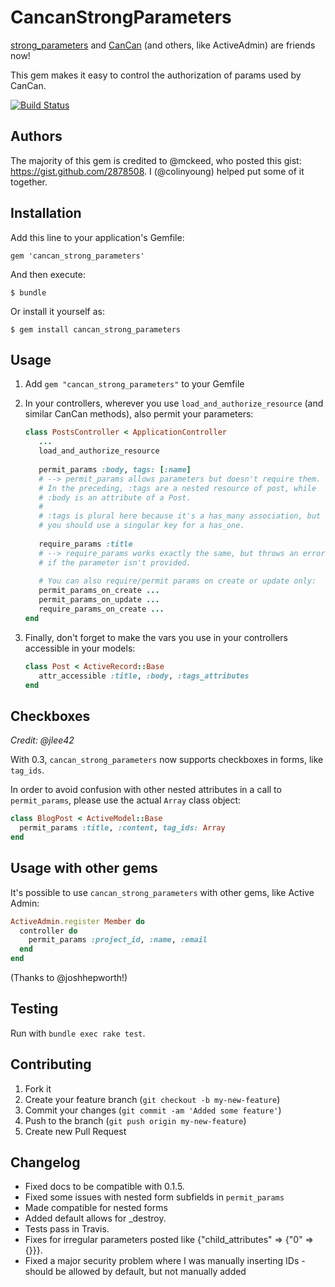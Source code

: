 # CancanStrongParameters

[strong_parameters](rails/strong_parameters) and [CanCan](ryanb/cancan) (and others, like ActiveAdmin) are friends now!

This gem makes it easy to control the authorization of params used by CanCan.

[![Build Status](https://secure.travis-ci.org/colinyoung/cancan_strong_parameters.png)](http://travis-ci.org/colinyoung/cancan_strong_parameters)

## Authors

The majority of this gem is credited to @mckeed, who posted this gist: https://gist.github.com/2878508. I (@colinyoung) helped put some of it together.

## Installation

Add this line to your application's Gemfile:

    gem 'cancan_strong_parameters'

And then execute:

    $ bundle

Or install it yourself as:

    $ gem install cancan_strong_parameters

## Usage

1. Add `gem "cancan_strong_parameters"` to your Gemfile
2. In your controllers, wherever you use `load_and_authorize_resource` (and similar CanCan methods), also permit your parameters:

   ```ruby
   class PostsController < ApplicationController
      ...
      load_and_authorize_resource
      
      permit_params :body, tags: [:name]
      # --> permit_params allows parameters but doesn't require them.
      # In the preceding, :tags are a nested resource of post, while
      # :body is an attribute of a Post.
      #
      # :tags is plural here because it's a has_many association, but
      # you should use a singular key for a has_one.
      
      require_params :title
      # --> require_params works exactly the same, but throws an error
      # if the parameter isn't provided.
      
      # You can also require/permit params on create or update only:
      permit_params_on_create ...
      permit_params_on_update ...
      require_params_on_create ...
   end
   ```
3. Finally, don't forget to make the vars you use in your controllers
   accessible in your models:
   
   ```ruby
   class Post < ActiveRecord::Base
      attr_accessible :title, :body, :tags_attributes
   end
   ```

## Checkboxes

_Credit: @jlee42_

With 0.3, `cancan_strong_parameters` now supports checkboxes in forms, like `tag_ids`.

In order to avoid confusion with other nested attributes in a call to `permit_params`, please use the actual `Array` class object:

```ruby
class BlogPost < ActiveModel::Base
  permit_params :title, :content, tag_ids: Array
end
```

## Usage with other gems

It's possible to use `cancan_strong_parameters` with other gems, like Active Admin:

```ruby
ActiveAdmin.register Member do
  controller do
    permit_params :project_id, :name, :email
  end
end
```

(Thanks to @joshhepworth!)
        
## Testing

Run with `bundle exec rake test`.

## Contributing

1. Fork it
2. Create your feature branch (`git checkout -b my-new-feature`)
3. Commit your changes (`git commit -am 'Added some feature'`)
4. Push to the branch (`git push origin my-new-feature`)
5. Create new Pull Request

## Changelog

* Fixed docs to be compatible with 0.1.5.
* Fixed some issues with nested form subfields in `permit_params`
* Made compatible for nested forms
* Added default allows for _destroy.
* Tests pass in Travis.
* Fixes for irregular parameters posted like {"child_attributes" => {"0" => {}}}.
* Fixed a major security problem where I was manually inserting IDs - should be allowed by default, but not manually added
